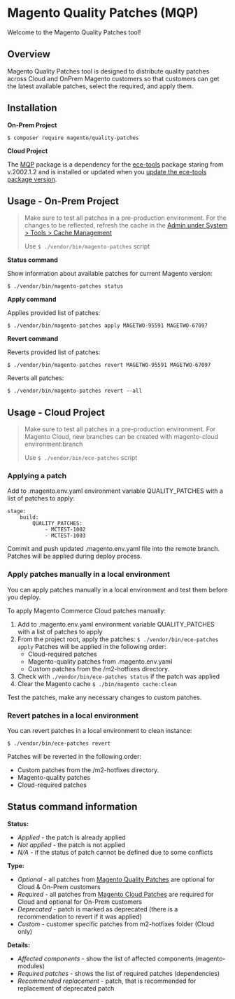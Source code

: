 # Magento Quality Patches (MQP)

Welcome to the Magento Quality Patches tool!

## Overview

Magento Quality Patches tool is designed to distribute quality patches across Cloud and OnPrem Magento customers so that customers can get the latest available patches, select the required, and apply them.

## Installation 

**On-Prem Project**

```$ composer require magento/quality-patches```

**Cloud Project**

The [MQP](https://github.com/magento/quality-patches) package is a dependency for the [ece-tools](https://github.com/magento/ece-tools/) package staring from v.2002.1.2 and is installed or updated when you [update the ece-tools package version](https://devdocs.magento.com/cloud/project/ece-tools-update.html).

## Usage - On-Prem Project
> Make sure to test all patches in a pre-production environment. For the changes to be reflected, refresh the cache in the [Admin under System > Tools > Cache Management](https://docs.magento.com/user-guide/system/cache-management.html?_ga=2.172766563.1151974537.1596126236-1202073513.1559691283)
>
> Use ```$ ./vendor/bin/magento-patches``` script

**Status command**

Show information about available patches for current Magento version:

```$ ./vendor/bin/magento-patches status```

**Apply command**

Applies provided list of patches:

```$ ./vendor/bin/magento-patches apply MAGETWO-95591 MAGETWO-67097```

**Revert command**

Reverts provided list of patches:

```$ ./vendor/bin/magento-patches revert MAGETWO-95591 MAGETWO-67097```

Reverts all patches:

```$ ./vendor/bin/magento-patches revert --all```

## Usage - Cloud Project
> Make sure to test all patches in a pre-production environment. For Magento Cloud, new branches can be created with magento-cloud environment:branch <branch-name>
>
> Use ```$ ./vendor/bin/ece-patches``` script

### Applying a patch
Add to .magento.env.yaml environment variable QUALITY_PATCHES with a list of patches to apply:
```
stage:
    build:
        QUALITY_PATCHES:
            - MCTEST-1002
            - MCTEST-1003
```
Commit and push updated .magento.env.yaml file into the remote branch. Patches will be applied during deploy process.

### Apply patches manually in a local environment
You can apply patches manually in a local environment and test them before you deploy.

To apply Magento Commerce Cloud patches manually:
1. Add to .magento.env.yaml environment variable QUALITY_PATCHES with a list of patches to apply
2. From the project root, apply the patches:
 `$ ./vendor/bin/ece-patches apply`
 Patches will be applied in the following order:
   - Cloud-required patches
   - Magento-quality patches from .magento.env.yaml
   - Custom patches from the /m2-hotfixes directory.
3. Check with `./vendor/bin/ece-patches status` if the patch was applied 
4.  Clear the Magento cache `$ ./bin/magento cache:clean`

Test the patches, make any necessary changes to custom patches.

### Revert patches in a local environment
You can revert patches in a local environment to clean instance:

```$ ./vendor/bin/ece-patches revert```

Patches will be reverted in the following order:
- Custom patches from the /m2-hotfixes directory.
- Magento-quality patches
- Cloud-required patches

## Status command information
**Status:**
- *Applied* - the patch is already applied
- *Not applied* - the patch is not applied 
- *N/A* - if the status of patch cannot be defined due to some conflicts

**Type:**
- *Optional* - all patches from [Magento Quality Patches](https://github.com/magento/quality-patches)  are optional for Cloud & On-Prem customers
- *Required* - all patches from [Magento Cloud Patches](https://github.com/magento/magento-cloud-patches) are required for Cloud and optional for On-Prem customers
- *Deprecated* - patch is marked as deprecated (there is a recommendation to revert if it was applied)
- *Custom* - customer specific patches from m2-hotfixes folder (Cloud only)

**Details:**
- *Affected components* - show the list of affected components (magento-modules)
- *Required patches* - shows the list of required patches (dependencies)
- *Recommended replacement* - patch, that is recommended for replacement of deprecated patch 
